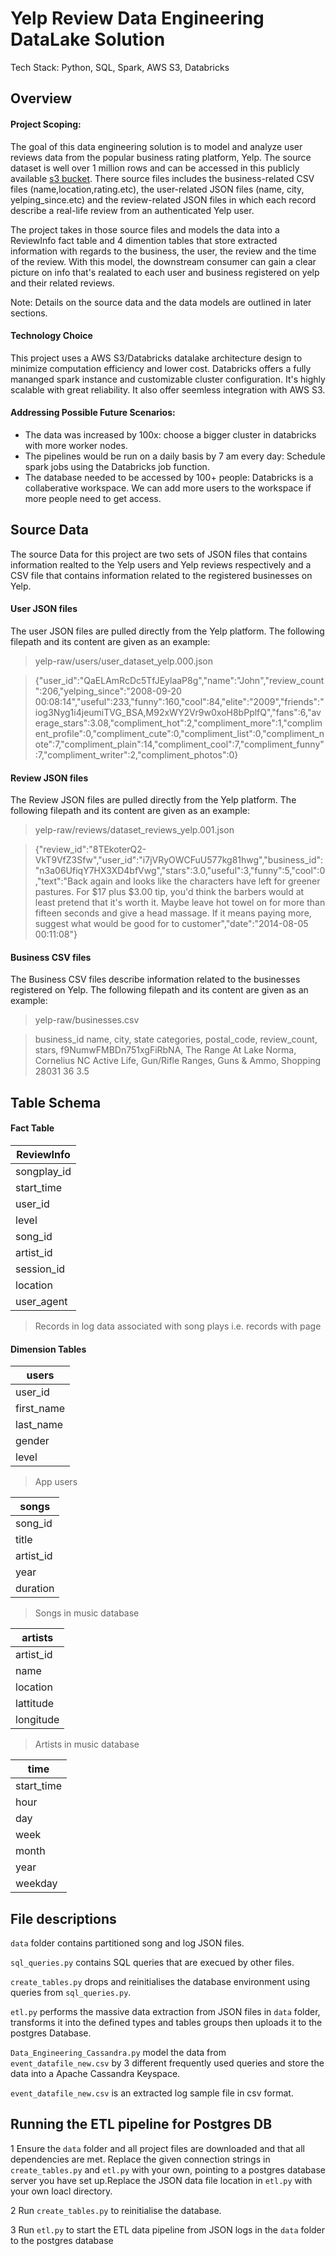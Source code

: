 # Yelp Review Data Engineering DataLake Solution

Tech Stack: Python, SQL, Spark, AWS S3, Databricks

## Overview

#### Project Scoping:
The goal of this data engineering solution is to model and analyze user reviews data from the popular business rating platform, Yelp. The source dataset is well over 1 million rows and can be accessed in this publicly available [s3 bucket](https://s3.console.aws.amazon.com/s3/buckets/yelp-raw). There source files includes the business-related CSV files (name,location,rating.etc), the user-related JSON files (name, city, yelping_since.etc) and the review-related JSON files in which each record describe a real-life review from an authenticated Yelp user.

The project takes in those source files and models the data into a ReviewInfo fact table and 4 dimention tables that store extracted information with regards to the business, the user, the review and the time of the review. With this model, the downstream consumer can gain a clear picture on info that's realated to each user and business registered on yelp and their related reviews.

Note: Details on the source data and the data models are outlined in later sections.

#### Technology Choice
This project uses a AWS S3/Databricks datalake architecture design to minimize computation efficiency and lower cost. Databricks offers  a fully mananged spark instance and customizable cluster configuration. It's highly scalable with great reliability. It also offer seemless integration with AWS S3.

#### Addressing Possible Future Scenarios:
- The data was increased by 100x: choose a bigger cluster in databricks with more worker nodes.
- The pipelines would be run on a daily basis by 7 am every day: Schedule spark jobs using the Databricks job function.
- The database needed to be accessed by 100+ people: Databricks is a collaberative workspace. We can add more users to the workspace if more people need to get access.


## Source Data

The source Data for this project are two sets of JSON files that contains information realted to the Yelp users and Yelp reviews respectively and a CSV file that contains information related to the registered businesses on Yelp.

#### User JSON files
The user JSON files are pulled directly from the Yelp platform. The following filepath and its content are given as an example:

> yelp-raw/users/user_dataset_yelp.000.json

> {"user_id":"QaELAmRcDc5TfJEylaaP8g","name":"John","review_count":206,"yelping_since":"2008-09-20 00:08:14","useful":233,"funny":160,"cool":84,"elite":"2009","friends":"iog3Nyg1i4jeumiTVG_BSA,M92xWY2Vr9w0xoH8bPplfQ","fans":6,"average_stars":3.08,"compliment_hot":2,"compliment_more":1,"compliment_profile":0,"compliment_cute":0,"compliment_list":0,"compliment_note":7,"compliment_plain":14,"compliment_cool":7,"compliment_funny":7,"compliment_writer":2,"compliment_photos":0}


#### Review JSON files

The Review JSON files are pulled directly from the Yelp platform. The following filepath and its content are given as an example:

> yelp-raw/reviews/dataset_reviews_yelp.001.json

> {"review_id":"8TEkoterQ2-VkT9VfZ3Sfw","user_id":"i7jVRyOWCFuU577kg81hwg","business_id":"n3a06UfiqY7HX3XD4bfVwg","stars":3.0,"useful":3,"funny":5,"cool":0,"text":"Back again and looks like the characters have left for greener pastures. For $17 plus $3.00 tip, you'd think the barbers would at least pretend that it's worth it. Maybe leave hot towel on for more than fifteen seconds and give a head massage. If it means paying more, suggest what would be good for to customer","date":"2014-08-05 00:11:08"}

#### Business CSV files

The Business CSV files describe information related to the businesses registered on Yelp. The following filepath and its content are given as an example:

> yelp-raw/businesses.csv

> business_id	name,	city,	state	categories,	postal_code,	review_count,	stars,
f9NumwFMBDn751xgFiRbNA,	The Range At Lake Norma,	Cornelius	NC	Active Life, Gun/Rifle Ranges, Guns & Ammo, Shopping	28031	36	3.5


## Table Schema

#### Fact Table

| ReviewInfo |
| --- |
| songplay_id |
| start_time |
| user_id |
| level |
| song_id |
| artist_id |
| session_id |
| location |
| user_agent |
> Records in log data associated with song plays i.e. records with page

#### Dimension Tables

| users  |
| --- |
| user_id |
| first_name |
| last_name |
| gender |
| level |
> App users 

| songs   |
| --- |
| song_id |
| title |
| artist_id |
| year |
| duration |
> Songs in music database

| artists    |
| --- |
| artist_id |
| name |
| location |
| lattitude |
| longitude |
> Artists in music database

| time     |
| --- |
| start_time |
| hour |
| day |
| week |
| month |
| year |
| weekday |

## File descriptions

`data` folder contains partitioned song and log JSON files.

`sql_queries.py` contains SQL queries that are execued by other files.

`create_tables.py` drops and reinitialises the database environment using queries from `sql_queries.py`.

`etl.py` performs the massive data extraction from JSON files in `data` folder, transforms it into the defined types and tables groups then uploads it to the postgres Database.

`Data_Engineering_Cassandra.py` model the data from `event_datafile_new.csv` by 3 different frequently used queries and store the data into a Apache Cassandra Keyspace.

`event_datafile_new.csv` is an extracted log sample file in csv format.

## Running the ETL pipeline for Postgres DB

1  Ensure the `data` folder and all project files are downloaded and that all dependencies are met. Replace the given connection strings in `create_tables.py` and `etl.py` with your own, pointing to a postgres database server you have set up.Replace the JSON data file location in `etl.py` with your own loacl directory.

2  Run `create_tables.py` to reinitialise the database.

3  Run `etl.py` to start the ETL data pipeline from JSON logs in the `data` folder to the postgres database
